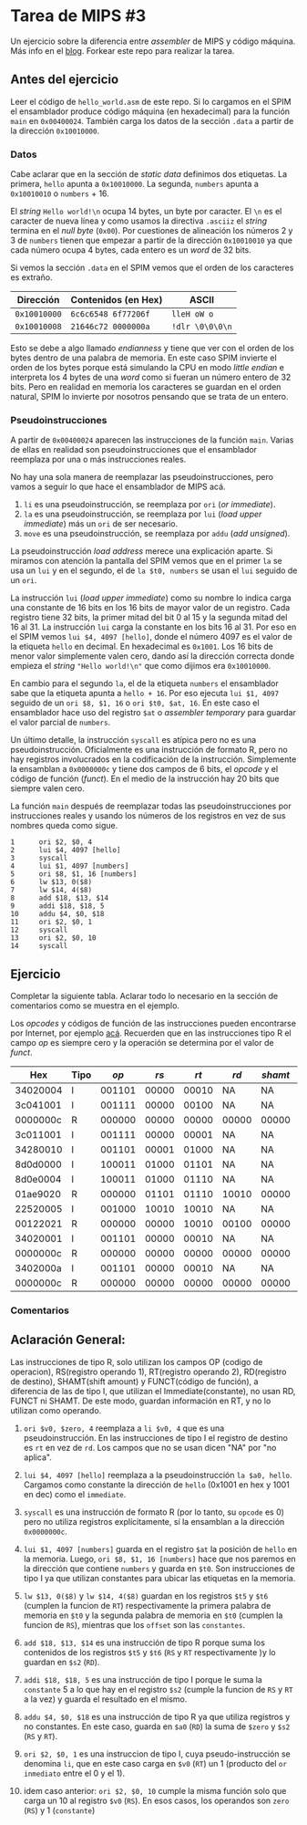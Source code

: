# Tarea de MIPS \#3

Un ejercicio sobre la diferencia entre _assembler_ de MIPS y código máquina.
Más info en el [blog](https://la35.net/orga/mips-maquina.html). Forkear este repo para realizar la tarea.

## Antes del ejercicio

Leer el código de `hello_world.asm` de este repo. Si lo cargamos en el SPIM el ensamblador produce código máquina (en hexadecimal) para la función `main` en `0x00400024`. También carga los datos de la sección `.data` a partir de la dirección `0x10010000`.

### Datos

Cabe aclarar que en la sección de _static data_ definimos dos etiquetas. La primera, `hello` apunta a `0x10010000`. La segunda, `numbers` apunta a `0x10010010` o `numbers` + 16.

El _string_ `Hello world!\n` ocupa 14 bytes, un byte por caracter. El `\n` es el caracter de nueva línea y como usamos la directiva `.asciiz` el _string_ termina en el _null byte_ (`0x00`).  Por cuestiones de alineación los números 2 y 3 de `numbers` tienen que empezar a partir de la dirección `0x10010010` ya que cada número ocupa 4 bytes, cada entero es un _word_ de 32 bits.

Si vemos la sección `.data` en el SPIM vemos que el orden de los caracteres es extraño.

|Dirección   | Contenidos (en Hex) | ASCII         |
|------------|---------------------|---------------|
|`0x10010000`|`6c6c6548 6f77206f`  |`lleH oW o`    |
|`0x10010008`|`21646c72 0000000a`  |`!dlr \0\0\0\n`|

Esto se debe a algo llamado _endianness_ y tiene que ver con el orden de los bytes dentro de una palabra de memoria. En este caso SPIM invierte el orden de los bytes porque está simulando la CPU en modo _little endian_ e interpreta los 4 bytes de una _word_ como si fueran un número entero de 32 bits. Pero en realidad en memoria los caracteres se guardan en el orden natural, SPIM lo invierte por nosotros pensando que se trata de un entero.

### Pseudoinstrucciones

A partir de `0x00400024` aparecen las instrucciones de la función `main`. Varias de ellas en realidad son pseudoinstrucciones que el ensamblador reemplaza por una o más instrucciones reales.

No hay una sola manera de reemplazar las pseudoinstrucciones, pero vamos a seguir lo que hace el ensamblador de MIPS acá.

1. `li` es una pseudoinstrucción, se reemplaza por `ori` (_or immediate_).
2. `la` es una pseudoinstrucción, se reemplaza por `lui` (_load upper immediate_) más un `ori` de ser necesario.
3. `move` es una pseudoinstrucción, se reemplaza por `addu` (_add unsigned_).

La pseudoinstrucción _load address_ merece una explicación aparte. Si miramos con atención la pantalla del SPIM vemos que en el primer `la` se usa un `lui` y en el segundo, el de `la $t0, numbers` se usan el `lui` seguido de un `ori`.

La instrucción `lui` (_load upper immediate_) como su nombre lo indica carga una constante de 16 bits en los 16 bits de mayor valor de un registro. Cada registro tiene 32 bits, la primer mitad del bit 0 al 15 y la segunda mitad del 16 al 31. La instrucción `lui` carga la constante en los bits 16 al 31. Por eso en el SPIM vemos `lui $4, 4097 [hello]`, donde el número 4097 es el valor de la etiqueta `hello` en decimal. En hexadecimal es `0x1001`. Los 16 bits de menor valor simplemente valen cero, dando así la dirección correcta donde empieza el _string_ `"Hello world!\n"` que como dijimos era `0x10010000`.

En cambio para el segundo `la`, el de la etiqueta `numbers` el ensamblador sabe que la etiqueta apunta a `hello + 16`. Por eso ejecuta `lui $1, 4097` seguido de un `ori $8, $1, 16` o `ori $t0, $at, 16`. En este caso el ensamblador hace uso del registro `$at` o _assembler temporary_ para guardar el valor parcial de `numbers`.   

Un último detalle, la instrucción `syscall` es atípica pero no es una pseudoinstrucción. Oficialmente es una instrucción de formato R, pero no hay registros involucrados en la codificación de la instrucción. Simplemente la ensamblan a `0x0000000c` y tiene dos campos de 6 bits, el _opcode_ y el código de función (_funct_). En el medio de la instrucción hay 20 bits que siempre valen cero.

La función `main` después de reemplazar todas las pseudoinstrucciones por instrucciones reales y usando los números de los registros en vez de sus nombres queda como sigue.

```
1      ori $2, $0, 4
2      lui $4, 4097 [hello]
3      syscall
4      lui $1, 4097 [numbers]
5      ori $8, $1, 16 [numbers]   
6      lw $13, 0($8)
7      lw $14, 4($8)
8      add $18, $13, $14
9      addi $18, $18, 5  
10     addu $4, $0, $18
11     ori $2, $0, 1
12     syscall     
13     ori $2, $0, 10    
14     syscall
```

## Ejercicio

Completar la siguiente tabla. Aclarar todo lo necesario en la sección de comentarios como se muestra en el ejemplo.

Los _opcodes_ y códigos de función de las instrucciones pueden encontrarse por Internet, por ejemplo [acá](https://en.wikibooks.org/wiki/MIPS_Assembly/Instruction_Formats). Recuerden que en las instrucciones tipo R el campo _op_ es siempre cero y la operación se determina por el valor de _funct_.

|Hex     |Tipo|_op_  |_rs_ |_rt_ |_rd_ |_shamt_|_funct_|_imm_           |Comentarios|
|--------|----|------|-----|-----|-----|-------|------|----------------|---|
|34020004|I   |001101|00000|00010|NA   |NA     |NA    |0000000000000100|\#1|1
|3c041001|I   |001111|00000|00100|NA   |NA     |NA    |0001000000000001|\#2|2
|0000000c|R   |000000|00000|00000|00000|00000  |001100|NA              |\#3|3
|3c011001|I   |001111|00000|00001|NA   |NA     |NA    |0001000000000001|\#4|4
|34280010|I   |001101|00001|01000|NA   |NA     |NA    |0000000000010000|\#4|5
|8d0d0000|I   |100011|01000|01101|NA   |NA     |NA    |0000000000000000|\#5|6
|8d0e0004|I   |100011|01000|01110|NA   |NA     |NA    |0000000000000100|\#5|7
|01ae9020|R   |000000|01101|01110|10010|00000  |100000|NA              |\#6|8
|22520005|I   |001000|10010|10010|NA   |NA     |NA    |0000000000000101|\#7|9
|00122021|R   |000000|00000|10010|00100|00000  |100001|NA              |\#8|10
|34020001|I   |001101|00000|00010|NA   |NA     |NA    |0000000000000001|\#9|11
|0000000c|R   |000000|00000|00000|00000|00000  |001100|NA              |\#3|12
|3402000a|I   |001101|00000|00010|NA   |NA     |NA    |0000000000001010|\#10|13
|0000000c|R   |000000|00000|00000|00000|00000  |001100|NA              |\#3|14

### Comentarios

## Aclaración General:
Las instrucciones de tipo R, solo  utilizan los campos OP (codigo de operacion), RS(registro operando 1), RT(registro operando 2), RD(registro de destino), SHAMT(shift amount) y FUNCT(código de función), a diferencia de las de tipo I, que utilizan el Immediate(constante), no usan RD, FUNCT ni SHAMT. De este modo, guardan información en RT, y no lo utilizan como operando.

1. `ori $v0, $zero, 4` reemplaza a `li $v0, 4` que es una pseudoinstrucción. En las instrucciones de tipo I el registro de destino es `rt` en vez de `rd`. Los campos que no se usan dicen "NA" por "no aplica".

2. `lui $4, 4097 [hello]` reemplaza a la pseudoinstrucción   `la $a0, hello`. Cargamos como constante la dirección de `hello` (0x1001 en hex y 1001 en dec) como el `immediate`.

3. `syscall` es una instrucción de formato R (por lo tanto, su `opcode` es 0) pero no utiliza registros explícitamente, sí la ensamblan a la dirección `0x0000000c`.

4. `lui $1, 4097 [numbers]` guarda en el registro `$at` la posición de `hello` en la memoria. Luego, `ori $8, $1, 16 [numbers]` hace que nos paremos en la dirección que contiene `numbers` y guarda en `$t0`. Son instrucciones de tipo I ya que utilizan constantes para ubicar las etiquetas en la memoria.

5. `lw $13, 0($8)` y `lw $14, 4($8)` guardan en los registros `$t5` y `$t6` (cumplen la funcion de `RT`) respectivamente la primera palabra de memoria en `$t0` y la segunda palabra de memoria en `$t0` (cumplen la funcion de `RS`), mientras que los `offset` son las `constantes`. 

6. `add $18, $13, $14` es una instrucción de tipo R  porque suma los contenidos  de los registros  `$t5` y `$t6` (`RS` y `RT` respectivamente )y lo guardan en `$s2` (`RD`).

7. `addi $18, $18, 5` es una instrucción de tipo I porque le suma la `constante` 5 a lo que hay en el registro `$s2` (cumple la funcion de `RS` y `RT` a la vez) y guarda el resultado en el mismo.

8. `addu $4, $0, $18` es una instrucción de tipo R ya que utiliza registros y no constantes. En este caso, guarda en `$a0` (`RD`) la suma de `$zero` y `$s2` (`RS` y `RT`).

9. `ori $2, $0, 1` es una instruccion de tipo I, cuya pseudo-instrucción se denomina `li`, que en este caso carga en `$v0` (`RT`) un 1 (producto del `or inmediato` entre el 0 y el 1).

10. idem caso anterior: `ori $2, $0, 10` cumple la misma función solo que carga un 10 al registro `$v0` (`RS`).  En esos casos, los operandos son `zero` (`RS`) y 1 (`constante`)
